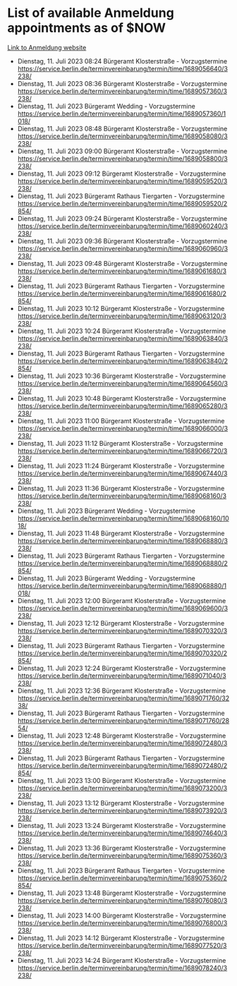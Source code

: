 # List of available Anmeldung appointments as of $NOW
[Link to Anmeldung website](https://service.berlin.de/terminvereinbarung/termin/tag.php?termin=1&anliegen[]=120686&dienstleisterlist=122210,122217,327316,122219,327312,122227,327314,122231,327346,122243,327348,122254,122252,329742,122260,329745,122262,329748,122271,327278,122273,327274,122277,327276,330436,122280,327294,122282,327290,122284,327292,122291,327270,122285,327266,122286,327264,122296,327268,150230,329760,122297,327286,122294,327284,122312,329763,122314,329775,122304,327330,122311,327334,122309,327332,317869,122281,327352,122279,329772,122283,122276,327324,122274,327326,122267,329766,122246,327318,122251,327320,122257,327322,122208,327298,122226,327300&herkunft=http%3A%2F%2Fservice.berlin.de%2Fdienstleistung%2F120686%2F)
- Dienstag, 11. Juli 2023 08:24 Bürgeramt Klosterstraße - Vorzugstermine https://service.berlin.de/terminvereinbarung/termin/time/1689056640/3238/
- Dienstag, 11. Juli 2023 08:36 Bürgeramt Klosterstraße - Vorzugstermine https://service.berlin.de/terminvereinbarung/termin/time/1689057360/3238/
- Dienstag, 11. Juli 2023  Bürgeramt Wedding - Vorzugstermine https://service.berlin.de/terminvereinbarung/termin/time/1689057360/1018/
- Dienstag, 11. Juli 2023 08:48 Bürgeramt Klosterstraße - Vorzugstermine https://service.berlin.de/terminvereinbarung/termin/time/1689058080/3238/
- Dienstag, 11. Juli 2023 09:00 Bürgeramt Klosterstraße - Vorzugstermine https://service.berlin.de/terminvereinbarung/termin/time/1689058800/3238/
- Dienstag, 11. Juli 2023 09:12 Bürgeramt Klosterstraße - Vorzugstermine https://service.berlin.de/terminvereinbarung/termin/time/1689059520/3238/
- Dienstag, 11. Juli 2023  Bürgeramt Rathaus Tiergarten - Vorzugstermine https://service.berlin.de/terminvereinbarung/termin/time/1689059520/2854/
- Dienstag, 11. Juli 2023 09:24 Bürgeramt Klosterstraße - Vorzugstermine https://service.berlin.de/terminvereinbarung/termin/time/1689060240/3238/
- Dienstag, 11. Juli 2023 09:36 Bürgeramt Klosterstraße - Vorzugstermine https://service.berlin.de/terminvereinbarung/termin/time/1689060960/3238/
- Dienstag, 11. Juli 2023 09:48 Bürgeramt Klosterstraße - Vorzugstermine https://service.berlin.de/terminvereinbarung/termin/time/1689061680/3238/
- Dienstag, 11. Juli 2023  Bürgeramt Rathaus Tiergarten - Vorzugstermine https://service.berlin.de/terminvereinbarung/termin/time/1689061680/2854/
- Dienstag, 11. Juli 2023 10:12 Bürgeramt Klosterstraße - Vorzugstermine https://service.berlin.de/terminvereinbarung/termin/time/1689063120/3238/
- Dienstag, 11. Juli 2023 10:24 Bürgeramt Klosterstraße - Vorzugstermine https://service.berlin.de/terminvereinbarung/termin/time/1689063840/3238/
- Dienstag, 11. Juli 2023  Bürgeramt Rathaus Tiergarten - Vorzugstermine https://service.berlin.de/terminvereinbarung/termin/time/1689063840/2854/
- Dienstag, 11. Juli 2023 10:36 Bürgeramt Klosterstraße - Vorzugstermine https://service.berlin.de/terminvereinbarung/termin/time/1689064560/3238/
- Dienstag, 11. Juli 2023 10:48 Bürgeramt Klosterstraße - Vorzugstermine https://service.berlin.de/terminvereinbarung/termin/time/1689065280/3238/
- Dienstag, 11. Juli 2023 11:00 Bürgeramt Klosterstraße - Vorzugstermine https://service.berlin.de/terminvereinbarung/termin/time/1689066000/3238/
- Dienstag, 11. Juli 2023 11:12 Bürgeramt Klosterstraße - Vorzugstermine https://service.berlin.de/terminvereinbarung/termin/time/1689066720/3238/
- Dienstag, 11. Juli 2023 11:24 Bürgeramt Klosterstraße - Vorzugstermine https://service.berlin.de/terminvereinbarung/termin/time/1689067440/3238/
- Dienstag, 11. Juli 2023 11:36 Bürgeramt Klosterstraße - Vorzugstermine https://service.berlin.de/terminvereinbarung/termin/time/1689068160/3238/
- Dienstag, 11. Juli 2023  Bürgeramt Wedding - Vorzugstermine https://service.berlin.de/terminvereinbarung/termin/time/1689068160/1018/
- Dienstag, 11. Juli 2023 11:48 Bürgeramt Klosterstraße - Vorzugstermine https://service.berlin.de/terminvereinbarung/termin/time/1689068880/3238/
- Dienstag, 11. Juli 2023  Bürgeramt Rathaus Tiergarten - Vorzugstermine https://service.berlin.de/terminvereinbarung/termin/time/1689068880/2854/
- Dienstag, 11. Juli 2023  Bürgeramt Wedding - Vorzugstermine https://service.berlin.de/terminvereinbarung/termin/time/1689068880/1018/
- Dienstag, 11. Juli 2023 12:00 Bürgeramt Klosterstraße - Vorzugstermine https://service.berlin.de/terminvereinbarung/termin/time/1689069600/3238/
- Dienstag, 11. Juli 2023 12:12 Bürgeramt Klosterstraße - Vorzugstermine https://service.berlin.de/terminvereinbarung/termin/time/1689070320/3238/
- Dienstag, 11. Juli 2023  Bürgeramt Rathaus Tiergarten - Vorzugstermine https://service.berlin.de/terminvereinbarung/termin/time/1689070320/2854/
- Dienstag, 11. Juli 2023 12:24 Bürgeramt Klosterstraße - Vorzugstermine https://service.berlin.de/terminvereinbarung/termin/time/1689071040/3238/
- Dienstag, 11. Juli 2023 12:36 Bürgeramt Klosterstraße - Vorzugstermine https://service.berlin.de/terminvereinbarung/termin/time/1689071760/3238/
- Dienstag, 11. Juli 2023  Bürgeramt Rathaus Tiergarten - Vorzugstermine https://service.berlin.de/terminvereinbarung/termin/time/1689071760/2854/
- Dienstag, 11. Juli 2023 12:48 Bürgeramt Klosterstraße - Vorzugstermine https://service.berlin.de/terminvereinbarung/termin/time/1689072480/3238/
- Dienstag, 11. Juli 2023  Bürgeramt Rathaus Tiergarten - Vorzugstermine https://service.berlin.de/terminvereinbarung/termin/time/1689072480/2854/
- Dienstag, 11. Juli 2023 13:00 Bürgeramt Klosterstraße - Vorzugstermine https://service.berlin.de/terminvereinbarung/termin/time/1689073200/3238/
- Dienstag, 11. Juli 2023 13:12 Bürgeramt Klosterstraße - Vorzugstermine https://service.berlin.de/terminvereinbarung/termin/time/1689073920/3238/
- Dienstag, 11. Juli 2023 13:24 Bürgeramt Klosterstraße - Vorzugstermine https://service.berlin.de/terminvereinbarung/termin/time/1689074640/3238/
- Dienstag, 11. Juli 2023 13:36 Bürgeramt Klosterstraße - Vorzugstermine https://service.berlin.de/terminvereinbarung/termin/time/1689075360/3238/
- Dienstag, 11. Juli 2023  Bürgeramt Rathaus Tiergarten - Vorzugstermine https://service.berlin.de/terminvereinbarung/termin/time/1689075360/2854/
- Dienstag, 11. Juli 2023 13:48 Bürgeramt Klosterstraße - Vorzugstermine https://service.berlin.de/terminvereinbarung/termin/time/1689076080/3238/
- Dienstag, 11. Juli 2023 14:00 Bürgeramt Klosterstraße - Vorzugstermine https://service.berlin.de/terminvereinbarung/termin/time/1689076800/3238/
- Dienstag, 11. Juli 2023 14:12 Bürgeramt Klosterstraße - Vorzugstermine https://service.berlin.de/terminvereinbarung/termin/time/1689077520/3238/
- Dienstag, 11. Juli 2023 14:24 Bürgeramt Klosterstraße - Vorzugstermine https://service.berlin.de/terminvereinbarung/termin/time/1689078240/3238/
